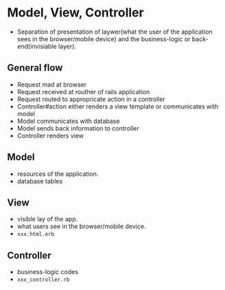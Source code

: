 # Model, View, Controller

- Separation of presentation of laywer(what the user of the application sees in the browser/mobile device) and the business-logic or back-end(invisiable layer).

## General flow

- Request mad at browser
- Request received at routher of rails application
- Request routed to appropricate action in a controller
- Controller#action either renders a view template or communicates with model
- Model communicates with database
- Model sends back information to controller
- Controller renders view

## Model

- resources of the application.
- database tables

## View

- visible lay of the app.
- what users see in the browser/mobile device.
- ```xxx.html.erb```

## Controller

- business-logic codes
- ```xxx_controller.rb```
